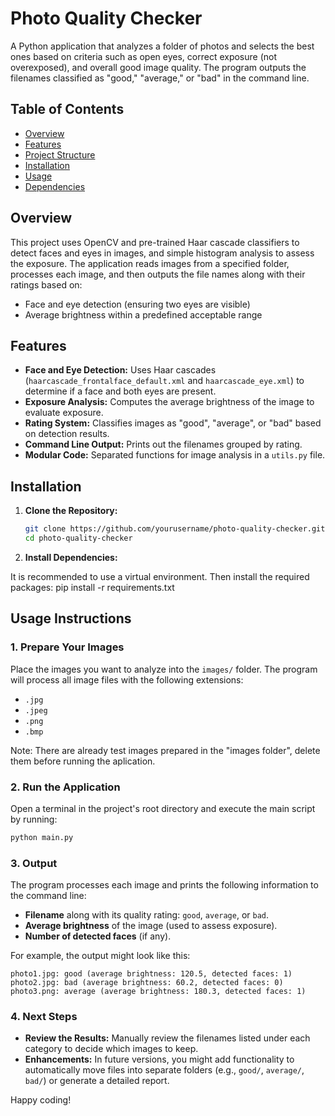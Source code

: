 # Photo Quality Checker

A Python application that analyzes a folder of photos and selects the best ones based on criteria such as open eyes, correct exposure (not overexposed), and overall good image quality. The program outputs the filenames classified as "good," "average," or "bad" in the command line.

## Table of Contents

- [Overview](#overview)
- [Features](#features)
- [Project Structure](#project-structure)
- [Installation](#installation)
- [Usage](#usage)
- [Dependencies](#dependencies)

## Overview

This project uses OpenCV and pre-trained Haar cascade classifiers to detect faces and eyes in images, and simple histogram analysis to assess the exposure. The application reads images from a specified folder, processes each image, and then outputs the file names along with their ratings based on:
- Face and eye detection (ensuring two eyes are visible)
- Average brightness within a predefined acceptable range

## Features

- **Face and Eye Detection:** Uses Haar cascades (`haarcascade_frontalface_default.xml` and `haarcascade_eye.xml`) to determine if a face and both eyes are present.
- **Exposure Analysis:** Computes the average brightness of the image to evaluate exposure.
- **Rating System:** Classifies images as "good", "average", or "bad" based on detection results.
- **Command Line Output:** Prints out the filenames grouped by rating.
- **Modular Code:** Separated functions for image analysis in a `utils.py` file.


## Installation

1. **Clone the Repository:**

   ```bash
   git clone https://github.com/yourusername/photo-quality-checker.git
   cd photo-quality-checker
   ```
2. **Install Dependencies:**

It is recommended to use a virtual environment. Then install the required packages:
pip install -r requirements.txt

## Usage Instructions

### 1. Prepare Your Images

Place the images you want to analyze into the `images/` folder. The program will process all image files with the following extensions:
- `.jpg`
- `.jpeg`
- `.png`
- `.bmp`

Note: There are already test images prepared in the "images folder", delete them before running the aplication.

### 2. Run the Application

Open a terminal in the project's root directory and execute the main script by running:

```bash
python main.py
```

### 3. Output

The program processes each image and prints the following information to the command line:

- **Filename** along with its quality rating: `good`, `average`, or `bad`.
- **Average brightness** of the image (used to assess exposure).
- **Number of detected faces** (if any).

For example, the output might look like this:

```
photo1.jpg: good (average brightness: 120.5, detected faces: 1)
photo2.jpg: bad (average brightness: 60.2, detected faces: 0)
photo3.png: average (average brightness: 180.3, detected faces: 1)
```

### 4. Next Steps

- **Review the Results:** Manually review the filenames listed under each category to decide which images to keep.
- **Enhancements:** In future versions, you might add functionality to automatically move files into separate folders (e.g., `good/`, `average/`, `bad/`) or generate a detailed report.

Happy coding!



